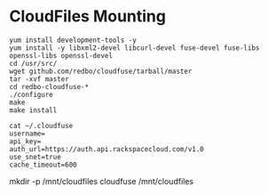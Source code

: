 # CloudFiles Mounting
```
yum install development-tools -y
yum install -y libxml2-devel libcurl-devel fuse-devel fuse-libs openssl-libs openssl-devel
cd /usr/src/
wget github.com/redbo/cloudfuse/tarball/master
tar -xvf master
cd redbo-cloudfuse-*
./configure
make
make install

cat ~/.cloudfuse
username=
api_key=
auth_url=https://auth.api.rackspacecloud.com/v1.0
use_snet=true
cache_timeout=600
```

mkdir -p /mnt/cloudfiles
cloudfuse /mnt/cloudfiles
